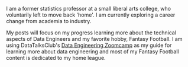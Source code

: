 I am a former statistics professor at a small liberal arts college, who voluntarily left to move back 'home'. I am currently exploring a career change from academia to industry. 

My posts will focus on my progress learning more about the technical aspects of Data Engineers and my favorite hobby, Fantasy Football. I am using DataTalksClub's [Data Engineering Zoomcamp](https://github.com/DataTalksClub/data-engineering-zoomcamp) as my guide for learning more about data engineering and most of my Fantasy Football content is dedicated to my home league. 


